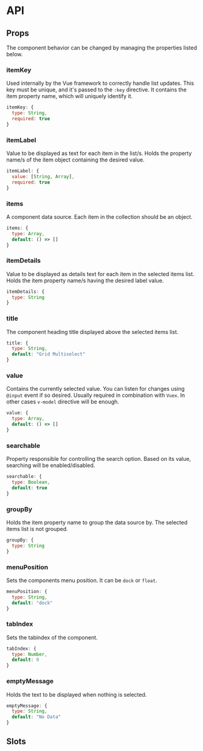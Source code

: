 # API

## Props

The component behavior can be changed by managing the properties listed below.

### itemKey

Used internally by the Vue framework to correctly handle list updates. This key must be unique, and it's passed to the `:key` directive. It contains the item property name, which will uniquely identify it.

```js
itemKey: {
  type: String,
  required: true
}
```

### itemLabel

Value to be displayed as text for each item in the list/s. Holds the property name/s of the item object containing the desired value.

```js
itemLabel: {
  value: [String, Array],
  required: true
}
```

### items

A component data source. Each item in the collection should be an object.

```js
items: {
  type: Array,
  default: () => []
}
```

### itemDetails

Value to be displayed as details text for each item in the selected items list. Holds the item property name/s having the desired label value.

```js
itemDetails: {
  type: String
}
```

### title

The component heading title displayed above the selected items list.

```js
title: {
  type: String,
  default: "Grid Multiselect"
}
```

### value

Contains the currently selected value. You can listen for changes using `@input` event if so desired. Usually required in combination with `Vuex`. In other cases `v-model` directive will be enough.

```js
value: {
  type: Array,
  default: () => []
}
```

### searchable

Property responsible for controlling the search option. Based on its value, searching will be enabled/disabled.

```js
searchable: {
  type: Boolean,
  default: true
}
```

### groupBy

Holds the item property name to group the data source by. The selected items list is not grouped.

```js
groupBy: {
  type: String
}
```

### menuPosition

Sets the components menu position. It can be `dock` or `float`.

```js
menuPosition: {
  type: String,
  default: "dock"
}
```

### tabIndex

Sets the tabindex of the component.

```js
tabIndex: {
  type: Number,
  default: 0
}
```

### emptyMessage

Holds the text to be displayed when nothing is selected.

```js
emptyMessage: {
  type: String,
  default: "No Data"
}
```

## Slots

